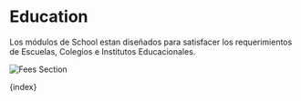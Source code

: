 <!-- add-breadcrumbs -->
# Education


Los módulos de School estan diseñados para satisfacer los requerimientos de Escuelas, Colegios e Institutos Educacionales.

<img class="screenshot" alt="Fees Section" src="{{docs_base_url}}/v12/assets/img/education/module.png">

{index}
